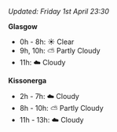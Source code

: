 *Updated: Friday 1st April 23:30*

**Glasgow**

* 0h - 8h: :sunny: Clear
* 9h, 10h: :partly_sunny: Partly Cloudy
* 11h: :cloud: Cloudy

**Kissonerga**

* 2h - 7h: :cloud: Cloudy
* 8h - 10h: :partly_sunny: Partly Cloudy
* 11h - 13h: :cloud: Cloudy
